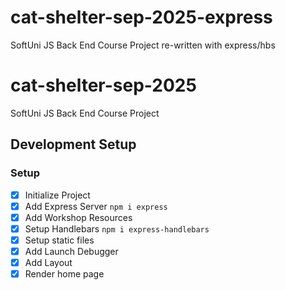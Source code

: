 # cat-shelter-sep-2025-express

SoftUni JS Back End Course Project re-written with express/hbs

# cat-shelter-sep-2025

SoftUni JS Back End Course Project

## Development Setup

### Setup

-  [x] Initialize Project
-  [x] Add Express Server `npm i express`
-  [x] Add Workshop Resources
-  [x] Setup Handlebars `npm i express-handlebars`
-  [x] Setup static files
-  [x] Add Launch Debugger
-  [x] Add Layout
-  [x] Render home page
